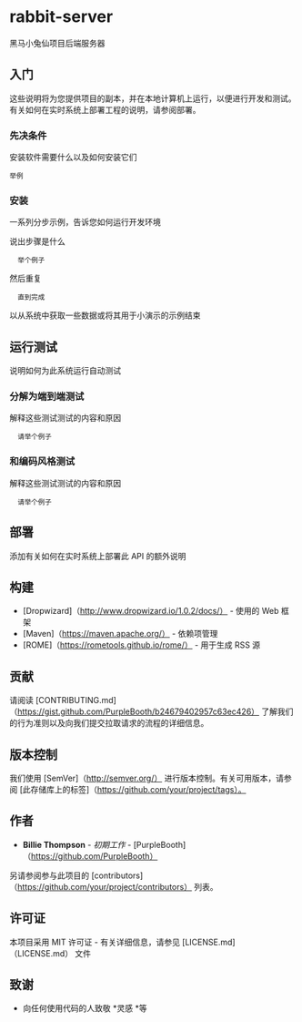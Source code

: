 # rabbit-server

黑马小兔仙项目后端服务器

## 入门

这些说明将为您提供项目的副本，并在本地计算机上运行，以便进行开发和测试。有关如何在实时系统上部署工程的说明，请参阅部署。

### 先决条件

安装软件需要什么以及如何安装它们

```
举例
```

### 安装

一系列分步示例，告诉您如何运行开发环境

说出步骤是什么

```
  举个例子
```

然后重复

```
  直到完成
```

以从系统中获取一些数据或将其用于小演示的示例结束

## 运行测试

说明如何为此系统运行自动测试

### 分解为端到端测试

解释这些测试测试的内容和原因

```
  请举个例子
```

### 和编码风格测试

解释这些测试测试的内容和原因

```
  请举个例子
```

## 部署

添加有关如何在实时系统上部署此 API 的额外说明

## 构建

* [Dropwizard]（http://www.dropwizard.io/1.0.2/docs/） - 使用的 Web 框架
* [Maven]（https://maven.apache.org/） - 依赖项管理
* [ROME]（https://rometools.github.io/rome/） - 用于生成 RSS 源

## 贡献

请阅读 [CONTRIBUTING.md]（https://gist.github.com/PurpleBooth/b24679402957c63ec426） 了解我们的行为准则以及向我们提交拉取请求的流程的详细信息。

## 版本控制

我们使用 [SemVer]（http://semver.org/）
进行版本控制。有关可用版本，请参阅 [此存储库上的标签]（https://github.com/your/project/tags）。

## 作者

* **Billie Thompson** - *初期工作* - [PurpleBooth]（https://github.com/PurpleBooth）

另请参阅参与此项目的 [contributors]（https://github.com/your/project/contributors） 列表。

## 许可证

本项目采用 MIT 许可证 - 有关详细信息，请参见 [LICENSE.md]（LICENSE.md） 文件

## 致谢

* 向任何使用代码的人致敬
  *灵感
  *等